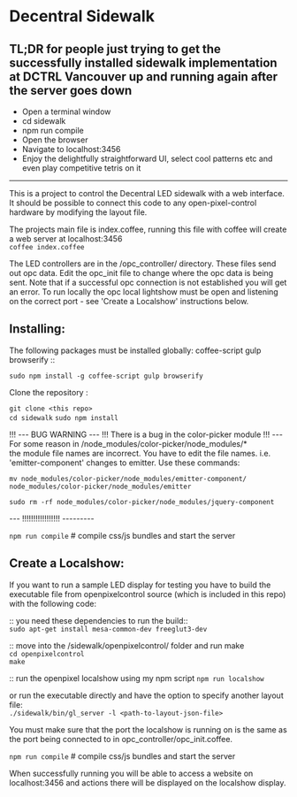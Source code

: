 # Decentral Sidewalk

## TL;DR for people just trying to get the successfully installed sidewalk implementation at DCTRL Vancouver up and running again after the server goes down

* Open a terminal window
* cd sidewalk
* npm run compile
* Open the browser
* Navigate to localhost:3456
* Enjoy the delightfully straightforward UI, select cool patterns etc and even play competitive tetris on it

-----------------------------------------------------------------------------

This is a project to control the Decentral LED sidewalk with a web interface. It should be possible to connect this code to any open-pixel-control hardware by modifying the layout file. 

The projects main file is index.coffee, running this file with coffee will create a web server at localhost:3456            
`coffee index.coffee` 

The LED controllers are in the /opc_controller/ directory. These files send out opc data. Edit the opc_init file to change where the opc data is being sent. Note that if a successful opc connection is not established you will get an error. To run locally the opc local lightshow must be open and listening on the correct port - see 'Create a Localshow' instructions below.

## Installing:

The following packages must be installed globally: coffee-script gulp browserify ::    

`sudo npm install -g coffee-script gulp browserify`

Clone the repository         :

`git clone <this repo>`         
`cd sidewalk`
`sudo npm install`

!!! --- BUG WARNING --- !!! There is a bug in the color-picker module !!! ---
For some reason in /node_modules/color-picker/node_modules/*  
the module file names are incorrect. You have to edit the file
names. i.e. 'emitter-component' changes to emitter. Use these commands:

`mv node_modules/color-picker/node_modules/emitter-component/ node_modules/color-picker/node_modules/emitter`

`sudo rm -rf node_modules/color-picker/node_modules/jquery-component`        
           
--- !!!!!!!!!!!!!!!!! ---------
               
`npm run compile`           # compile css/js bundles and start the server
               

## Create a Localshow:
If you want to run a sample LED display for testing you have to build the
executable file from openpixelcontrol source (which is included in this repo) with the following code:

:: you need these dependencies to run the build::        
`sudo apt-get install mesa-common-dev freeglut3-dev`        

:: move into the /sidewalk/openpixelcontrol/ folder and run make       
`cd openpixelcontrol`  
`make`

:: run the openpixel localshow using my npm script
`npm run localshow`
            
or run the executable directly and have the option to specify another layout file:          
`./sidewalk/bin/gl_server -l <path-to-layout-json-file>`      
         

You must make sure that the port the localshow is running on is
the same as the port being connected to in opc_controller/opc_init.coffee.

`npm run compile`           # compile css/js bundles and start the server

When successfully running you will be able to access a website on
localhost:3456 and actions there will be displayed on the localshow
display.

